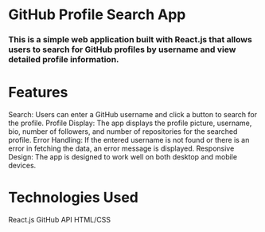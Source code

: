 
 
# GitHub Profile Search App
<h3>This is a simple web application built with React.js that allows users to search for GitHub profiles by username and view detailed profile information. </h3>

<h1>Features</h1>
Search: Users can enter a GitHub username and click a button to search for the profile.
Profile Display: The app displays the profile picture, username, bio, number of followers, and number of repositories for the searched profile.
Error Handling: If the entered username is not found or there is an error in fetching the data, an error message is displayed.
Responsive Design: The app is designed to work well on both desktop and mobile devices.
<h1>Technologies Used</h1>
React.js
GitHub API
HTML/CSS